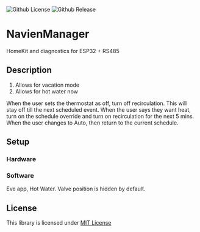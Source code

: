 ![Github License](https://img.shields.io/github/license/dacarson/NavienManager) ![Github Release](https://img.shields.io/github/v/release/dacarson/NavienManager?display_name=tag)

# NavienManager
 HomeKit and diagnostics for ESP32 + RS485


## Description
1. Allows for vacation mode
2. Allows for hot water now

When the user sets the thermostat as off, turn off recirculation. This will stay off till the next scheduled event.
When the user says they want heat, turn on the schedule override and turn on recirculation for the next 5 mins.
When the user changes to Auto, then return to the current schedule.

## Setup
### Hardware

### Software

Eve app, Hot Water. Valve position is hidden by default.
## License
This library is licensed under [MIT License](https://opensource.org/license/mit/)
